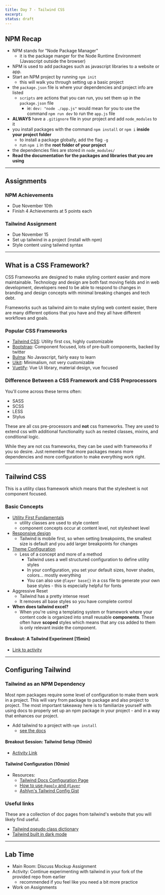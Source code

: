 ```yaml
---
title: Day 7 - Tailwind CSS
excerpt:
status: draft
---
```


## NPM Recap

- NPM stands for "Node Package Manager"
  - it is the package manger for the Node Runtime Environment (Javascript outside the browser)
- NPM is used to add packages such as javascript libraries to a website or app.
- Start an NPM project by running `npm init`
  - this will walk you through setting up a basic project
- the `package.json` file is where your dependencies and project info are listed
  - `scripts` are actions that you can run, you set them up in the `package.json` file
    - ie: `dev: "node ./app.js"` would mean for you to use the command `npm run dev` to run the `app.js` file
- **ALWAYS** have a `.gitignore` file in your project and add `node_modules` to it
- you install packages with the command `npm install` or `npm i` **inside your project folder**
  - to install a package globally, add the flag `-g`
  - run `npm i` in the **root folder of your project**
- the dependencies files are stored in `node_modules/`
- **Read the documentation for the packages and libraries that you are using**

---

## Assignments

### NPM Achievements

- Due November 10th
- Finish 4 Achievements at 5 points each

### Tailwind Assignment

- Due November 15
- Set up tailwind in a project (install with npm)
- Style content using tailwind syntax

---

## What is a CSS Framework?

CSS Frameworks are designed to make styling content easier and more maintainable. Technology and design are both fast moving fields and in web development, developers need to be able to respond to changes in branding and design concepts with minimal breaking changes and tech debt.

Frameworks such as tailwind aim to make styling web content easier, there are many different options that you have and they all have different workflows and goals.

### Popular CSS Frameworks

- [Tailwind CSS](https://tailwindcss.com/): Utility first css, highly customizable
- [Bootstrap](https://getbootstrap.com/): Component focused, lots of pre-built components, backed by twitter
- [Bulma](https://bulma.io/): No Javascript, fairly easy to learn
- [Uikit](https://getuikit.com/): Minimalism, not very customizable
- [Vuetify](https://vuetifyjs.com/en/): Vue Ui library, material design, vue focused

### Difference Between a CSS Framework and CSS Preprocessors

You'll come across these terms often:

- SASS
- SCSS
- LESS
- Stylus

These are all css pre-processors and **not** css frameworks. They are used to extend css with additional functionality such as nested classes, mixins, and conditional logic.

While they are not css frameworks, they can be used with frameworks if you so desire. Just remember that more packages means more dependencies and more configuration to make everything work right.

---

## Tailwind CSS

This is a utility class framework which means that the stylesheet is not component focused.

### Basic Concepts

- [Utility First Fundamentals](https://tailwindcss.com/docs/utility-first)
  - utility classes are used to style content
  - component concepts occur at content level, not stylesheet level
- [Responsive design](https://tailwindcss.com/docs/responsive-design)
  - Tailwind is mobile first, so when setting breakpoints, the smallest size is default and you add larger breakpoints for changes
- [Theme Configuration](https://tailwindcss.com/docs/theme)
  - Less of a concept and more of a method
    - Tailwind uses a well structured configuration to define utility styles
    - In your configuration, you set your default sizes, hover shades, colors... mostly everything
    - You can also use `@layer base{}` in a css file to generate your own base styles - this is especially helpful for fonts
- Aggressive Reset
  - Tailwind has a pretty intense reset
  - It removes all base styles so you have complete control
- **When does tailwind excel?**
  - When you're using a templating system or framework where your content code is organized into small reusable **components**. These often have **scoped** styles which means that any css added to them is only relevant inside the component.

#### Breakout: A Tailwind Experiment [15min]

- [Link to activity](https://gist.github.com/lilyx13/84400e9d8feb8a1940d5c67044b73077)

---

## Configuring Tailwind

### Tailwind as an NPM Dependency

Most npm packages require some level of configuration to make them work in a project. This will vary from package to package and also project to project. The most important takeaway here is to familiarize yourself with using docs to properly set up an npm package in your project - and in a way that enhances our project.

- Add tailwind to a project with `npm install`
  - [see the docs](https://tailwindcss.com/docs/installation)

#### Breakout Session: Tailwind Setup (10min)

- [Activity Link](https://gist.github.com/lilyx13/2ed0c859ce72a24a59f2e1c54c0778d4)

#### Tailwind Configuration (10min)

- Resources:
  - [Tailwind Docs Configuration Page](https://tailwindcss.com/docs/configuration)
  - [How to use `@apply` and `@layer`](https://tailwindcss.com/docs/functions-and-directives#layer)
  - [Ashlyn's Tailwind Config Gist](https://gist.github.com/lilyx13/f1c82147032f0b11a1ea8e6c36c681f6)

### Useful links

These are a collection of doc pages from tailwind's website that you will likely find useful.

- [Tailwind pseudo class dictionary](https://tailwindcss.com/docs/hover-focus-and-other-states#disabled)
- [Tailwind built in dark mode](https://tailwindcss.com/docs/dark-mode)

---

## Lab Time

- Main Room: Discuss Mockup Assignment
- Activity: Continue experimenting with tailwind in your fork of the provided repo from earlier
  - recommended if you feel like you need a bit more practice
- Work on Assignments

